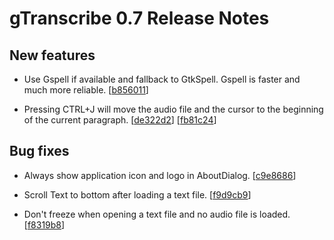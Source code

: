 gTranscribe 0.7 Release Notes
=============================

New features
------------

  * Use Gspell if available and fallback to GtkSpell. Gspell is faster and much
    more reliable.
    [[b856011](https://github.com/innir/gtranscribe/commit/b8560119670be36b93c074ddc4a843e7cdda33b1)]

  * Pressing CTRL+J will move the audio file and the cursor to the beginning of
    the current paragraph.
    [[de322d2](https://github.com/innir/gtranscribe/commit/de322d2a2eef0a13dd596468a21c9e13c551ff3f)]
    [[fb81c24](https://github.com/innir/gtranscribe/commit/fb81c24995285cbdb13b1eba9a44eee3da6395ca)]


Bug fixes
---------

  * Always show application icon and logo in AboutDialog.
    [[c9e8686](https://github.com/innir/gtranscribe/commit/c9e8686b3efeda3a04d0c411f1b2044568b5ca75)]

  * Scroll Text to bottom after loading a text file.
    [[f9d9cb9](https://github.com/innir/gtranscribe/commit/f9d9cb91e0eebcb16fe343b8cd38117548082084)]

  * Don't freeze when opening a text file and no audio file is loaded.
    [[f8319b8](https://github.com/innir/gtranscribe/commit/f8319b867738579e83e13bb9c23f4464df0f1c4f)]
